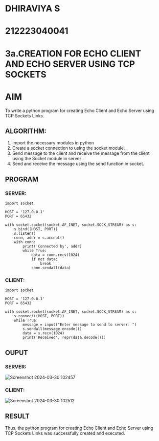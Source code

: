 # DHIRAVIYA S
# 212223040041
# 3a.CREATION FOR ECHO CLIENT AND ECHO SERVER USING TCP SOCKETS
# AIM
To write a python program for creating Echo Client and Echo Server using TCP
Sockets Links.
## ALGORITHM:
1. Import the necessary modules in python
2. Create a socket connection to using the socket module.
3. Send message to the client and receive the message from the client using the Socket module in
 server .
4. Send and receive the message using the send function in socket.
## PROGRAM
### SERVER:
```
import socket

HOST = '127.0.0.1'  
PORT = 65432       

with socket.socket(socket.AF_INET, socket.SOCK_STREAM) as s:
    s.bind((HOST, PORT))
    s.listen()
    conn, addr = s.accept()
    with conn:
        print('Connected by', addr)
        while True:
            data = conn.recv(1024)
            if not data:
                break
            conn.sendall(data)
```
### CLIENT:
```
import socket

HOST = '127.0.0.1'  
PORT = 65432        

with socket.socket(socket.AF_INET, socket.SOCK_STREAM) as s:
    s.connect((HOST, PORT))
    while True:
        message = input("Enter message to send to server: ")
        s.sendall(message.encode())
        data = s.recv(1024)
        print('Received', repr(data.decode()))
```
## OUPUT
### SERVER:
![Screenshot 2024-03-30 102457](https://github.com/DHIRAVIYASUNDARAM/3a.Sockets_Creation_for_Echo_Client_and_Echo_Server/assets/165143880/fb93fc02-ecfe-4c21-a044-dd1140001462)
### CLIENT:
![Screenshot 2024-03-30 102512](https://github.com/DHIRAVIYASUNDARAM/3a.Sockets_Creation_for_Echo_Client_and_Echo_Server/assets/165143880/6e088621-5bcb-46b8-a394-37f14410fa0d)

## RESULT
Thus, the python program for creating Echo Client and Echo Server using TCP Sockets Links 
was successfully created and executed.
